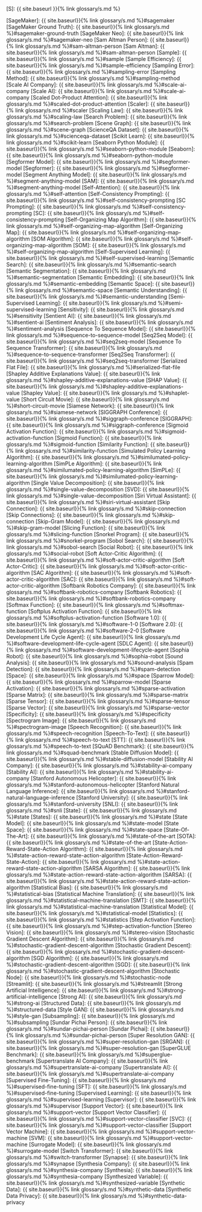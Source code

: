 [S]: {{ site.baseurl }}{% link glossary/s.md %}

[SageMaker]: {{ site.baseurl}}{% link glossary/s.md %}#sagemaker
[SageMaker Ground Truth]: {{ site.baseurl}}{% link glossary/s.md %}#sagemaker-ground-truth
[SageMaker Neo]: {{ site.baseurl}}{% link glossary/s.md %}#sagemaker-neo
[Sam Altman Person]: {{ site.baseurl}}{% link glossary/s.md %}#sam-altman-person
[Sam Altman]: {{ site.baseurl}}{% link glossary/s.md %}#sam-altman-person
[Sample]: {{ site.baseurl}}{% link glossary/s.md %}#sample
[Sample Efficiency]: {{ site.baseurl}}{% link glossary/s.md %}#sample-efficiency
[Sampling Error]: {{ site.baseurl}}{% link glossary/s.md %}#sampling-error
[Sampling Method]: {{ site.baseurl}}{% link glossary/s.md %}#sampling-method
[Scale AI Company]: {{ site.baseurl}}{% link glossary/s.md %}#scale-ai-company
[Scale AI]: {{ site.baseurl}}{% link glossary/s.md %}#scale-ai-company
[Scaled Dot-Product Attention]: {{ site.baseurl}}{% link glossary/s.md %}#scaled-dot-product-attention
[Scaler]: {{ site.baseurl}}{% link glossary/s.md %}#scaler
[Scaling Law]: {{ site.baseurl}}{% link glossary/s.md %}#scaling-law
[Search Problem]: {{ site.baseurl}}{% link glossary/s.md %}#search-problem
[Scene Graph]: {{ site.baseurl}}{% link glossary/s.md %}#scene-graph
[ScienceQA Dataset]: {{ site.baseurl}}{% link glossary/s.md %}#scienceqa-dataset
[Scikit Learn]: {{ site.baseurl}}{% link glossary/s.md %}#scikit-learn
[Seaborn Python Module]: {{ site.baseurl}}{% link glossary/s.md %}#seaborn-python-module
[Seaborn]: {{ site.baseurl}}{% link glossary/s.md %}#seaborn-python-module
[Segformer Model]: {{ site.baseurl}}{% link glossary/s.md %}#segformer-model
[Segformer]: {{ site.baseurl}}{% link glossary/s.md %}#segformer-model
[Segment Anything Model]: {{ site.baseurl}}{% link glossary/s.md %}#segment-anything-model
[SAM]: {{ site.baseurl}}{% link glossary/s.md %}#segment-anything-model
[Self-Attention]: {{ site.baseurl}}{% link glossary/s.md %}#self-attention
[Self-Consistency Prompting]: {{ site.baseurl}}{% link glossary/s.md %}#self-consistency-prompting
[SC Prompting]: {{ site.baseurl}}{% link glossary/s.md %}#self-consistency-prompting
[SC]: {{ site.baseurl}}{% link glossary/s.md %}#self-consistency-prompting
[Self-Organizing Map Algorithm]: {{ site.baseurl}}{% link glossary/s.md %}#self-organizing-map-algorithm
[Self-Organizing Map]: {{ site.baseurl}}{% link glossary/s.md %}#self-organizing-map-algorithm
[SOM Algorithm]: {{ site.baseurl}}{% link glossary/s.md %}#self-organizing-map-algorithm
[SOM]: {{ site.baseurl}}{% link glossary/s.md %}#self-organizing-map-algorithm
[Self-Supervised Learning]: {{ site.baseurl}}{% link glossary/s.md %}#self-supervised-learning
[Semantic Search]: {{ site.baseurl}}{% link glossary/s.md %}#semantic-search
[Semantic Segmentation]: {{ site.baseurl}}{% link glossary/s.md %}#semantic-segmentation
[Semantic Embedding]: {{ site.baseurl}}{% link glossary/s.md %}#semantic-embedding
[Semantic Space]: {{ site.baseurl}}{% link glossary/s.md %}#semantic-space
[Semantic Understanding]: {{ site.baseurl}}{% link glossary/s.md %}#semantic-understanding
[Semi-Supervised Learning]: {{ site.baseurl}}{% link glossary/s.md %}#semi-supervised-learning
[Sensitivity]: {{ site.baseurl}}{% link glossary/s.md %}#sensitivity
[Sentient AI]: {{ site.baseurl}}{% link glossary/s.md %}#sentient-ai
[Sentiment Analysis]: {{ site.baseurl}}{% link glossary/s.md %}#sentiment-analysis
[Sequence To Sequence Model]: {{ site.baseurl}}{% link glossary/s.md %}#sequence-to-sequence-model
[Seq2Seq Model]: {{ site.baseurl}}{% link glossary/s.md %}#seq2seq-model
[Sequence To Sequence Transformer]: {{ site.baseurl}}{% link glossary/s.md %}#sequence-to-sequence-transformer
[Seq2Seq Transformer]: {{ site.baseurl}}{% link glossary/s.md %}#seq2seq-transformer
[Serialized Flat File]: {{ site.baseurl}}{% link glossary/s.md %}#serialized-flat-file
[Shapley Additive Explanations Value]: {{ site.baseurl}}{% link glossary/s.md %}#shapley-additive-explanations-value
[SHAP Value]: {{ site.baseurl}}{% link glossary/s.md %}#shapley-additive-explanations-value
[Shapley Value]: {{ site.baseurl}}{% link glossary/s.md %}#shaplet-value
[Short Circuit Movie]: {{ site.baseurl}}{% link glossary/s.md %}#short-circuit-movie
[Siamese Network]: {{ site.baseurl}}{% link glossary/s.md %}#siamese-network
[SIGGRAPH Conference]: {{ site.baseurl}}{% link glossary/s.md %}#siggraph-conference
[SIGGRAPH]: {{ site.baseurl}}{% link glossary/s.md %}#siggraph-conference
[Sigmoid Activation Function]: {{ site.baseurl}}{% link glossary/s.md %}#sigmoid-activation-function
[Sigmoid Function]: {{ site.baseurl}}{% link glossary/s.md %}#sigmoid-function
[Similarity Function]: {{ site.baseurl}}{% link glossary/s.md %}#similarity-function
[Simulated Policy Learning Algorithm]: {{ site.baseurl}}{% link glossary/s.md %}#similumated-policy-learning-algorithm
[SimPLe Algorithm]: {{ site.baseurl}}{% link glossary/s.md %}#similumated-policy-learning-algorithm
[SimPLe]: {{ site.baseurl}}{% link glossary/s.md %}#similumated-policy-learning-algorithm
[Single Value Decomposition]: {{ site.baseurl}}{% link glossary/s.md %}#single-value-decomposition
[SVD]: {{ site.baseurl}}{% link glossary/s.md %}#single-value-decomposition
[Siri Virtual Assistant]: {{ site.baseurl}}{% link glossary/s.md %}#siri-virtual-assistant
[Skip Connection]: {{ site.baseurl}}{% link glossary/s.md %}#skip-connection
[Skip Connections]: {{ site.baseurl}}{% link glossary/s.md %}#skip-connection
[Skip-Gram Model]: {{ site.baseurl}}{% link glossary/s.md %}#skip-gram-model
[Slicing Function]: {{ site.baseurl}}{% link glossary/s.md %}#slicing-function
[Snorkel Program]: {{ site.baseurl}}{% link glossary/s.md %}#snorkel-program
[Sobol Search]: {{ site.baseurl}}{% link glossary/s.md %}#sobol-search
[Social Robot]: {{ site.baseurl}}{% link glossary/s.md %}#social-robot
[Soft Actor-Critic Algorithm]: {{ site.baseurl}}{% link glossary/s.md %}#soft-actor-critic-algorithm
[Soft Actor-Critic]: {{ site.baseurl}}{% link glossary/s.md %}#soft-actor-critic-algorithm
[SAC Algorithm]: {{ site.baseurl}}{% link glossary/s.md %}#soft-actor-critic-algorithm
[SAC]: {{ site.baseurl}}{% link glossary/s.md %}#soft-actor-critic-algorithm
[Softbank Robotics Company]: {{ site.baseurl}}{% link glossary/s.md %}#softbank-robotics-company
[Softbank Robotics]: {{ site.baseurl}}{% link glossary/s.md %}#softbank-robotics-company
[Softmax Function]: {{ site.baseurl}}{% link glossary/s.md %}#softmax-function
[Softplus Activation Function]: {{ site.baseurl}}{% link glossary/s.md %}#softplus-activation-function
[Software 1.0]: {{ site.baseurl}}{% link glossary/s.md %}#software-1-0
[Software 2.0]: {{ site.baseurl}}{% link glossary/s.md %}#software-2-0
[Software Development Life Cycle Agent]: {{ site.baseurl}}{% link glossary/s.md %}#software-development-life-cycle-agent
[SDLC Agent]: {{ site.baseurl}}{% link glossary/s.md %}#software-development-lifecycle-agent
[Sophia Robot]: {{ site.baseurl}}{% link glossary/s.md %}#sophia-robot
[Sound Analysis]: {{ site.baseurl}}{% link glossary/s.md %}#sound-analysis
[Spam Detection]: {{ site.baseurl}}{% link glossary/s.md %}#spam-detection
[Space]: {{ site.baseurl}}{% link glossary/s.md %}#space
[Sparrow Model]: {{ site.baseurl}}{% link glossary/s.md %}#sparrow-model
[Sparse Activation]: {{ site.baseurl}}{% link glossary/s.md %}#sparse-activation
[Sparse Matrix]: {{ site.baseurl}}{% link glossary/s.md %}#sparse-matrix
[Sparse Tensor]: {{ site.baseurl}}{% link glossary/s.md %}#sparse-tensor
[Sparse Vector]: {{ site.baseurl}}{% link glossary/s.md %}#sparse-vector
[Specificity]: {{ site.baseurl}}{% link glossary/s.md %}#specificity
[Spectrogram Image]: {{ site.baseurl}}{% link glossary/s.md %}#spectrogram-image
[Speech Recognition]: {{ site.baseurl}}{% link glossary/s.md %}#speech-recognition
[Speech-To-Text]: {{ site.baseurl}}{% link glossary/s.md %}#speech-to-text
[STT]: {{ site.baseurl}}{% link glossary/s.md %}#speech-to-text
[SQuAD Benchmark]: {{ site.baseurl}}{% link glossary/s.md %}#squad-benchmark
[Stable Diffusion Model]: {{ site.baseurl}}{% link glossary/s.md %}#stable-diffusion-model
[Stability AI Company]: {{ site.baseurl}}{% link glossary/s.md %}#stability-ai-company
[Stability AI]: {{ site.baseurl}}{% link glossary/s.md %}#stability-ai-company
[Stanford Autonomous Helicopter]: {{ site.baseurl}}{% link glossary/s.md %}#stanford-autonomous-helicopter
[Stanford Natural Language Inference]: {{ site.baseurl}}{% link glossary/s.md %}#stanford-natural-language-inference
[Stanford University]: {{ site.baseurl}}{% link glossary/s.md %}#stanford-university
[SNLI]: {{ site.baseurl}}{% link glossary/s.md %}#snli
[State]: {{ site.baseurl}}{% link glossary/s.md %}#state
[States]: {{ site.baseurl}}{% link glossary/s.md %}#state
[State Model]: {{ site.baseurl}}{% link glossary/s.md %}#state-model
[State Space]: {{ site.baseurl}}{% link glossary/s.md %}#state-space
[State-Of-The-Art]: {{ site.baseurl}}{% link glossary/s.md %}#state-of-the-art
[SOTA]: {{ site.baseurl}}{% link glossary/s.md %}#state-of-the-art
[State-Action-Reward-State-Action Algorithm]: {{ site.baseurl}}{% link glossary/s.md %}#state-action-reward-state-action-algorithm
[State-Action-Reward-State-Action]: {{ site.baseurl}}{% link glossary/s.md %}#state-action-reward-state-action-algorithm
[SARSA Algorithm]: {{ site.baseurl}}{% link glossary/s.md %}#state-action-reward-state-action-algorithm
[SARSA]: {{ site.baseurl}}{% link glossary/s.md %}#state-action-reward-state-action-algorithm
[Statistical Bias]: {{ site.baseurl}}{% link glossary/s.md %}#statistical-bias
[Statistical Machine Translation]: {{ site.baseurl}}{% link glossary/s.md %}#statistical-machine-translation
[SMT]: {{ site.baseurl}}{% link glossary/s.md %}#statistical-machine-translation
[Statistical Model]: {{ site.baseurl}}{% link glossary/s.md %}#statistical-model
[Statistics]: {{ site.baseurl}}{% link glossary/s.md %}#statistics
[Step Activation Function]: {{ site.baseurl}}{% link glossary/s.md %}#step-activation-function
[Stereo Vision]: {{ site.baseurl}}{% link glossary/s.md %}#stereo-vision
[Stochastic Gradient Descent Algorithm]: {{ site.baseurl}}{% link glossary/s.md %}#stochastic-gradient-descent-algorithm
[Stochastic Gradient Descent]: {{ site.baseurl}}{% link glossary/s.md %}#stochastic-gradient-descent-algorithm
[SGD Algorithm]: {{ site.baseurl}}{% link glossary/s.md %}#stochastic-gradient-descent-algorithm
[SGD]: {{ site.baseurl}}{% link glossary/s.md %}#stochastic-gradient-descent-algorithm
[Stochastic Node]: {{ site.baseurl}}{% link glossary/s.md %}#stochastic-node
[Streamlit]: {{ site.baseurl}}{% link glossary/s.md %}#streamlit
[Strong Artificial Intelligence]: {{ site.baseurl}}{% link glossary/s.md %}#strong-artificial-intelligence
[Strong AI]: {{ site.baseurl}}{% link glossary/s.md %}#strong-ai
[Structured Data]: {{ site.baseurl}}{% link glossary/s.md %}#structured-data
[Style GAN]: {{ site.baseurl}}{% link glossary/s.md %}#style-gan
[Subsampling]: {{ site.baseurl}}{% link glossary/s.md %}#subsampling
[Sundar Pichai Person]: {{ site.baseurl}}{% link glossary/s.md %}#sundar-pichai-person
[Sundar Pichai]: {{ site.baseurl}}{% link glossary/s.md %}#sundar-pichai-person
[Super Resolution GAN]: {{ site.baseurl}}{% link glossary/s.md %}#super-resolution-gan
[SRGAN]: {{ site.baseurl}}{% link glossary/s.md %}#super-resolution-gan
[SuperGLUE Benchmark]: {{ site.baseurl}}{% link glossary/s.md %}#superglue-benchmark
[Supertranslate AI Company]: {{ site.baseurl}}{% link glossary/s.md %}#supertranslate-ai-company
[Supertranslate AI]: {{ site.baseurl}}{% link glossary/s.md %}#supertranslate-ai-company
[Supervised Fine-Tuning]: {{ site.baseurl}}{% link glossary/s.md %}#supervised-fine-tuning
[SFT]: {{ site.baseurl}}{% link glossary/s.md %}#supervised-fine-tuning
[Supervised Learning]: {{ site.baseurl}}{% link glossary/s.md %}#supervised-learning
[Supervisor]: {{ site.baseurl}}{% link glossary/s.md %}#supervisor
[Support Vector]: {{ site.baseurl}}{% link glossary/s.md %}#support-vector
[Support Vector Classifier]: {{ site.baseurl}}{% link glossary/s.md %}#support-vector-classifier
[SVC]: {{ site.baseurl}}{% link glossary/s.md %}#support-vector-classifier
[Support Vector Machine]: {{ site.baseurl}}{% link glossary/s.md %}#support-vector-machine
[SVM]: {{ site.baseurl}}{% link glossary/s.md %}#support-vector-machine
[Surrogate Model]: {{ site.baseurl}}{% link glossary/s.md %}#surrogate-model
[Switch Transformer]: {{ site.baseurl}}{% link glossary/s.md %}#switch-transformer
[Synapse]: {{ site.baseurl}}{% link glossary/s.md %}#synapse
[Synthesia Company]: {{ site.baseurl}}{% link glossary/s.md %}#synthesia-company
[Synthesia]: {{ site.baseurl}}{% link glossary/s.md %}#synthesia-company
[Synthesized Variable]: {{ site.baseurl}}{% link glossary/s.md %}#synthesized-variable
[Synthetic Data]: {{ site.baseurl}}{% link glossary/s.md %}#synthetic-data
[Synthetic Data Privacy]: {{ site.baseurl}}{% link glossary/s.md %}#synthetic-data-privacy
